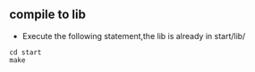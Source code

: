 ## compile to lib

- Execute the following statement,the lib is already in start/lib/

```
cd start
make

```
